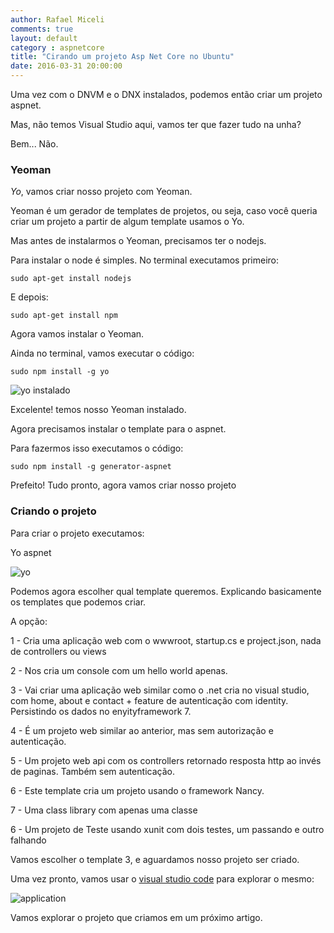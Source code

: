 ```yaml
---
author: Rafael Miceli
comments: true
layout: default
category : aspnetcore
title: "Cirando um projeto Asp Net Core no Ubuntu"
date: 2016-03-31 20:00:00
---
```


Uma vez com o DNVM e o DNX instalados, podemos então criar um projeto aspnet. 
 
Mas, não temos Visual Studio aqui, vamos ter que fazer tudo na unha? 
 
Bem... Não. 
 
### Yeoman 
 
*Yo*, vamos criar nosso projeto com Yeoman. 
 
Yeoman é um gerador de templates de projetos, ou seja, caso você queria criar um projeto a partir de algum template usamos o Yo.

Mas antes de instalarmos o Yeoman, precisamos ter o nodejs. 

Para instalar o node é simples. No terminal executamos primeiro:
	
    sudo apt-get install nodejs
    
E depois:
	
    sudo apt-get install npm
 
 
Agora vamos instalar o Yeoman. 
 
Ainda no terminal, vamos executar o código: 
 
    sudo npm install -g yo
 
![yo instalado](http://rafael-miceli.com.br/ico/Criando-Projeto-AspNetCore-No-Ubuntu/yo-instalado.png) 
 
Excelente! temos nosso Yeoman instalado. 
 
Agora precisamos instalar o template para o aspnet. 
 
Para fazermos isso executamos o código: 
 
    sudo npm install -g generator-aspnet
 
Prefeito! Tudo pronto, agora vamos criar nosso projeto 
 
### Criando o projeto 
 
Para criar o projeto executamos: 
 
Yo aspnet 
 
![yo](http://rafael-miceli.com.br/ico/Criando-Projeto-AspNetCore-No-Ubuntu/yo.png) 
 
Podemos agora escolher qual template queremos. Explicando basicamente os templates que podemos criar.

A opção:

1 - Cria uma aplicação web com o wwwroot, startup.cs e project.json, nada de controllers ou views

2 - Nos cria um console com um hello world apenas. 
 
3 - Vai criar uma aplicação web similar como o .net cria no visual studio, com home, about e contact + feature de autenticação com identity. Persistindo os dados no enyityframework 7. 
 
4 - É um projeto web similar ao anterior, mas sem autorização e autenticação.  
 
5 - Um projeto web api com os controllers retornado resposta http ao invés de paginas. Também sem autenticação.
 
6 - Este template cria um projeto usando o framework Nancy.     
 
7 - Uma class library com apenas uma classe  
 
6 - Um projeto de Teste usando xunit com dois testes, um passando e outro falhando 
 
 
Vamos escolher o template 3, e aguardamos nosso projeto ser criado. 
 
Uma vez pronto, vamos usar o [visual studio code](https://code.visualstudio.com/) para explorar o mesmo: 
  
![application](http://rafael-miceli.com.br/ico/Criando-Projeto-AspNetCore-No-Ubuntu/aspnet-core-ubuntu.png)
 
Vamos explorar o projeto que criamos em um próximo artigo. 
 
 
 
  